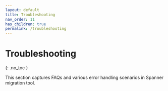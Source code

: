 ```yaml
---
layout: default
title: Troubleshooting
nav_order: 11
has_children: true
permalink: /troubleshooting
---
```


# Troubleshooting
{: .no_toc }

This section captures FAQs and various error handling scenarios in Spanner migration tool.